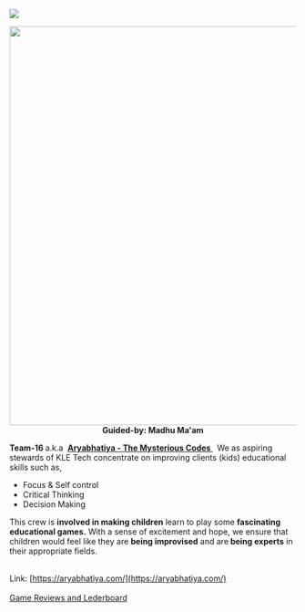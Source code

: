 ![](https://komarev.com/ghpvc/?username=H-Division-2021-2022-Even&label=PROJECT+VIEWS)


<p align="center"><img src="https://user-images.githubusercontent.com/96351859/188794772-804aba1a-ece3-49b2-9835-9b98e9ddb7d8.png" width=700>
<br><strong> Guided-by: Madhu Ma'am</strong>
</p>


<strong>Team-16 </strong>a.k.a  <strong><span style="text-decoration: underline;">Aryabhatiya - The Mysterious Codes </span></strong>  We as aspiring stewards of KLE Tech concentrate on improving clients (kids) educational skills such as,
<ul>
 	<li>Focus &amp; Self control</li>
 	<li>Critical Thinking</li>
 	<li>Decision Making</li>
</ul>
This crew is <strong>involved in making children</strong> learn to play some <strong>fascinating educational games.</strong> With a sense of excitement and hope, we ensure that children would feel like they are <strong>being improvised</strong> and are<strong> being experts</strong> in their appropriate fields.<br><br>



Link: [https://aryabhatiya.com/](https://aryabhatiya.com/) <br><br>
[Game Reviews and Lederboard](https://aryabhatiya.com/the-maze-board-check-your-brain-efficiency/)
